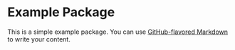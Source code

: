 ﻿# Example Package

This is a simple example package. You can use
[GitHub-flavored Markdown](https://guides.github.com/features/mastering-markdown/)
to write your content.